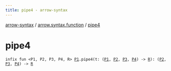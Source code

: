 ```yaml
---
title: pipe4 - arrow-syntax
---
```


[arrow-syntax](../index.html) / [arrow.syntax.function](index.html) / [pipe4](./pipe4.html)

# pipe4

`infix fun <P1, P2, P3, P4, R> `[`P1`](pipe4.html#P1)`.pipe4(t: (`[`P1`](pipe4.html#P1)`, `[`P2`](pipe4.html#P2)`, `[`P3`](pipe4.html#P3)`, `[`P4`](pipe4.html#P4)`) -> `[`R`](pipe4.html#R)`): (`[`P2`](pipe4.html#P2)`, `[`P3`](pipe4.html#P3)`, `[`P4`](pipe4.html#P4)`) -> `[`R`](pipe4.html#R)